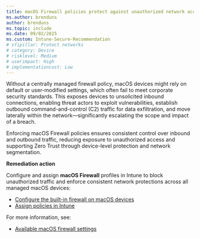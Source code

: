 ```yaml
---
title: macOS Firewall policies protect against unauthorized network access
ms.author: brenduns
author: brenduns
ms.topic: include
ms.date: 09/02/2025
ms.custom: Intune-Secure-Recommendation
# sfipillar: Protect networks
# category: Device
# risklevel: Medium
# userimpact: High
# implementationcost: Low
---
```

Without a centrally managed firewall policy, macOS devices might rely on default or user-modified settings, which often fail to meet corporate security standards. This exposes devices to unsolicited inbound connections, enabling threat actors to exploit vulnerabilities, establish outbound command-and-control (C2) traffic for data exfiltration, and move laterally within the network—significantly escalating the scope and impact of a breach.

Enforcing macOS Firewall policies ensures consistent control over inbound and outbound traffic, reducing exposure to unauthorized access and supporting Zero Trust through device-level protection and network segmentation.

**Remediation action**

Configure and assign **macOS Firewall** profiles in Intune to block unauthorized traffic and enforce consistent network protections across all managed macOS devices:

- [Configure the built-in firewall on macOS devices](/intune/intune-service/protect/endpoint-security-firewall-policy)
- [Assign policies in Intune](/intune/intune-service/configuration/device-profile-assign#assign-a-policy-to-users-or-groups)

For more information, see:  
-  [Available macOS firewall settings](/intune/intune-service/protect/endpoint-security-firewall-profile-settings#macos-firewall-profile)